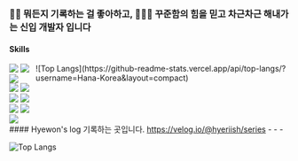 ### ✍🏻 뭐든지 기록하는 걸 좋아하고, 🏃🏻‍♀️ 꾸준함의 힘을 믿고 차근차근 해내가는 신입 개발자 입니다
#### Skills
<div style="display: flex">
 <div>  
<img src="https://img.shields.io/badge/Javascript-F7DF1E?style=for-the-badge&logo=Javascript&logoColor=white"/> <img src="https://img.shields.io/badge/TypeScript-3178C6?style=for-the-badge&logo=TypeScript&logoColor=white"/> <img src="https://img.shields.io/badge/React-61DAFB?style=for-the-badge&logo=React&logoColor=white"/> 
<br/>
<img src="https://img.shields.io/badge/Redux-764ABC?style=for-the-badge&logo=Redux&logoColor=white"/> <img src="https://img.shields.io/badge/Next.js-000000?style=for-the-badge&logo=Next.js&logoColor=white"/> <img src="https://img.shields.io/badge/Firebase-FFCA28?style=for-the-badge&logo=firebase&logoColor=white"/> <img src="https://img.shields.io/badge/MUI-007FFF?style=for-the-badge&logo=MUI&logoColor=white"/>
<br/>
<img src="https://img.shields.io/badge/GitHub-181717?style=for-the-badge&logo=GitHub&logoColor=white"/> <img src="https://img.shields.io/badge/Figma-F24E1E?style=for-the-badge&logo=Figma&logoColor=white"/> <img src="https://img.shields.io/badge/Notion-000000?style=for-the-badge&logo=Notion&logoColor=white"/> 
  </div>
 <div>
![Top Langs](https://github-readme-stats.vercel.app/api/top-langs/?username=Hana-Korea&layout=compact)
 </div>
</div>
#### Hyewon's log
기록하는 곳입니다.
<a href="https://velog.io/@hyeriish/series">https://velog.io/@hyeriish/series</a>
- - -

![Top Langs](https://github-readme-stats.vercel.app/api/top-langs/?username=Hana-Korea&layout=compact)

